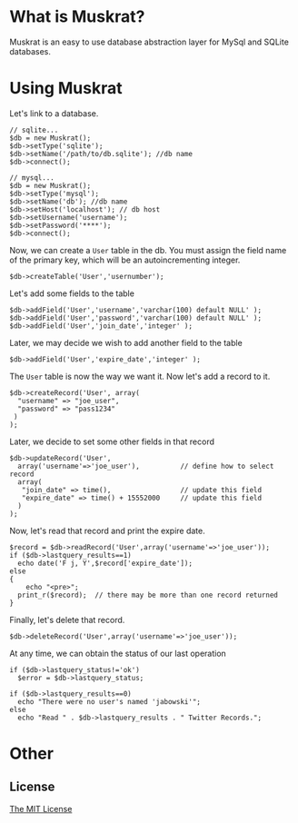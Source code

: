# What is Muskrat?

Muskrat is an easy to use database abstraction layer for MySql and SQLite databases.

# Using Muskrat

Let's link to a database.

    // sqlite...
    $db = new Muskrat();
    $db->setType('sqlite');
    $db->setName('/path/to/db.sqlite'); //db name
    $db->connect();

    // mysql...
    $db = new Muskrat();
    $db->setType('mysql');
    $db->setName('db'); //db name
    $db->setHost('localhost'); // db host
    $db->setUsername('username');
    $db->setPassword('****');
    $db->connect();
    
    

Now, we can create a `User` table in the db.  You must assign the field name of the 
primary key, which will be an autoincrementing integer.
    
    $db->createTable('User','usernumber');
    
Let's add some fields to the table 

    $db->addField('User','username','varchar(100) default NULL' );
    $db->addField('User','password','varchar(100) default NULL' );    
    $db->addField('User','join_date','integer' );    
    
    

Later, we may decide we wish to add another field to the table

    $db->addField('User','expire_date','integer' );    
    
     
The `User` table is now the way we want it. Now let's add a record to it.
    
    $db->createRecord('User', array(
      "username" => "joe_user",
      "password" => "pass1234"
     )
    );
    
Later, we decide to set some other fields in that record
 
    $db->updateRecord('User',
      array('username'=>'joe_user'),          // define how to select record
      array(
       "join_date" => time(),                 // update this field
       "expire_date" => time() + 15552000     // update this field
      )
    );
    
    
Now, let's read that record and print the expire date.

    $record = $db->readRecord('User',array('username'=>'joe_user'));
    if ($db->lastquery_results==1)
      echo date('F j, Y',$record['expire_date']);
    else
    {
    	echo "<pre>";
      print_r($record);  // there may be more than one record returned
    }
    

Finally, let's delete that record.

    $db->deleteRecord('User',array('username'=>'joe_user'));


At any time, we can obtain the status of our last operation

    if ($db->lastquery_status!='ok')
      $error = $db->lastquery_status;
    
    if ($db->lastquery_results==0)
      echo "There were no user's named 'jabowski'";
    else
      echo "Read " . $db->lastquery_results . " Twitter Records.";   
     
   

# Other

## License

[The MIT License](http://www.opensource.org/licenses/mit-license.php)

